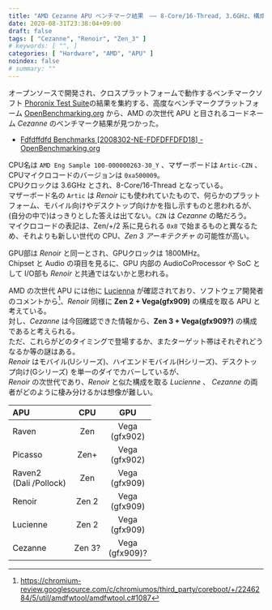 ```yaml
---
title: "AMD Cezanne APU ベンチマーク結果　―― 8-Core/16-Thread, 3.6GHz、構成は Zen 3 + Vega か"
date: 2020-08-31T23:38:04+09:00
draft: false
tags: [ "Cezanne", "Renoir", "Zen_3" ]
# keywords: [ "", ]
categories: [ "Hardware", "AMD", "APU" ]
noindex: false
# summary: ""
---
```


オープンソースで開発され、クロスプラットフォームで動作するベンチマークソフト [Phoronix Test Suite](http://www.phoronix-test-suite.com/)の結果を集約する、高度なベンチマークプラットフォーム [OpenBenchmarking.org](https://openbenchmarking.org/) から、AMD の次世代 APU と目されるコードネーム *Cezanne* のベンチマーク結果が見つかった。  

 * [Fdfdffdfd Benchmarks [2008302-NE-FDFDFFDFD18] - OpenBenchmarking.org](https://openbenchmarking.org/result/2008302-NE-FDFDFFDFD18)

CPU名は `AMD Eng Sample 100-000000263-30_Y` 、マザーボードは `Artic-CZN` 、CPUマイクロコードのバージョンは `0xa500009`。  
CPUクロックは 3.6GHz とされ、8-Core/16-Thread となっている。  
マザーボード名の `Artic` は *Renoir* にも使われていたもので、何らかのプラットフォーム、モバイル向けやデスクトップ向けかを指し示すものと思われるが、(自分の中で)はっきりとした答えは出てない。`CZN` は *Cezanne* の略だろう。  
マイクロコードの表記は、Zen/+/2 系に見られる `0x8` で始まるものと異なるため、それよりも新しい世代の CPU、*Zen 3 アーキテクチャ* の可能性が高い。  

GPU部は *Renoir* と同一とされ、GPUクロックは 1800MHz。  
Chipset と Audio の項目を見るに、GPU 内部の AudioCoProcessor や SoC として I/O部も *Renoir* と共通ではないかと思われる。  

AMD の次世代 APU には他に [Lucienna](/tags/lucienne) が確認されており、ソフトウェア開発者のコメントから[^lucienne-renoir]、*Renoir* 同様に **Zen 2 + Vega(gfx909)** の構成を取る APU と考えている。  
対し、*Cezanne* は今回確認できた情報から、**Zen 3 + Vega(gfx909?)** の構成であると考えられる。  
ただ、これらがどのタイミングで登場するか、またターゲット帯はそれぞれどうなるか等の謎はある。  
*Renoir* はモバイル(Uシリーズ)、ハイエンドモバイル(Hシリーズ)、デスクトップ向け(Gシリーズ) を単一のダイでカバーしているが、  
*Renoir* の次世代であり、*Renoir* と似た構成を取る *Lucienne* 、 *Cezanne* の両者がどのように棲み分けるかは想像が難しい。  


[^lucienne-renoir]: <https://chromium-review.googlesource.com/c/chromiumos/third_party/coreboot/+/2246284/5/util/amdfwtool/amdfwtool.c#1087>

| APU | CPU | GPU |
| :-- | :--: | :--: |
| Raven | Zen | Vega<br>(gfx902) |
| Picasso | Zen+ | Vega<br>(gfx902) |
| Raven2<br>(Dali /Pollock) | Zen | Vega<br>(gfx909) |
| Renoir | Zen 2 | Vega<br>(gfx909) |
| Lucienne | Zen 2 | Vega<br>(gfx909) |
| Cezanne | Zen 3? | Vega<br>(gfx909)? |
